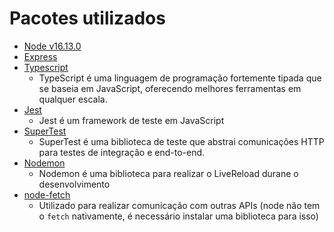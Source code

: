 # Pacotes utilizados

* [Node v16.13.0](https://nodejs.dev/download)
* [Express](https://github.com/expressjs/express) 
* [Typescript](https://www.typescriptlang.org/)
  * TypeScript é uma linguagem de programação fortemente tipada que se baseia em JavaScript, oferecendo melhores ferramentas em qualquer escala.
* [Jest](https://jestjs.io/pt-BR/)
  * Jest é um framework de teste em JavaScript
* [SuperTest](https://github.com/visionmedia/supertest)
  * SuperTest é uma biblioteca de teste que abstrai comunicações HTTP para testes de integração e end-to-end.
* [Nodemon](https://github.com/remy/nodemon)
  * Nodemon é uma biblioteca para realizar o LiveReload durane o desenvolvimento
* [node-fetch](https://github.com/node-fetch/node-fetch)
  * Utilizado para realizar comunicação com outras APIs (node não tem o `fetch` nativamente, é necessário instalar uma biblioteca para isso)
